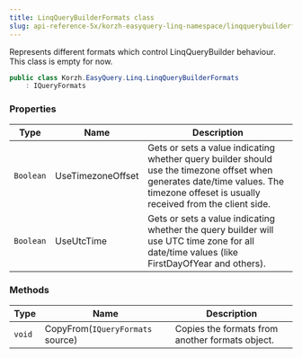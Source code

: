 ```yaml
---
title: LinqQueryBuilderFormats class
slug: api-reference-5x/korzh-easyquery-linq-namespace/linqquerybuilderformats-class
---
```


Represents different formats which control LinqQueryBuilder behaviour.  This class is empty for now.
```csharp
public class Korzh.EasyQuery.Linq.LinqQueryBuilderFormats
    : IQueryFormats

```

### Properties

| Type | Name | Description | 
| --- | --- | --- | 
| `Boolean` | UseTimezoneOffset | Gets or sets a value indicating whether query builder should use the timezone offset when generates date/time values.  The timezone offeset is usually received from the client side. | 
| `Boolean` | UseUtcTime | Gets or sets a value indicating whether the query builder will use UTC time zone for all date/time values (like FirstDayOfYear and others). | 


### Methods

| Type | Name | Description | 
| --- | --- | --- | 
| `void` | CopyFrom(`IQueryFormats` source) | Copies the formats from another formats object. |